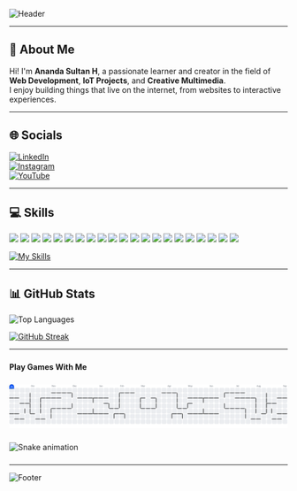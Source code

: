 <!-- Banner -->

![Header](https://capsule-render.vercel.app/api?type=waving&color=0:0f2027,100:2c5364&height=200&section=header&text=Hello%20World!%20I'm%20Ananda%20Sultan%20H&fontSize=28&fontColor=ffffff&animation=fadeIn&fontAlignY=35)

---

## 👋 About Me

Hi! I'm **Ananda Sultan H**, a passionate learner and creator in the field of **Web Development**, **IoT Projects**, and **Creative Multimedia**.  
I enjoy building things that live on the internet, from websites to interactive experiences.

---

## 🌐 Socials

[![LinkedIn](https://img.shields.io/badge/LinkedIn-0077B5?style=for-the-badge&logo=linkedin&logoColor=white)](https://www.linkedin.com/in/nandasultan/)  
[![Instagram](https://img.shields.io/badge/Instagram-E4405F?style=for-the-badge&logo=instagram&logoColor=white)](https://www.instagram.com/nanda_sultan//)  
[![YouTube](https://img.shields.io/badge/YouTube-FF0000?style=for-the-badge&logo=youtube&logoColor=white)](https://www.youtube.com/@nandasultan/)

---

## 💻 Skills

<p align="left">
<img src="https://img.shields.io/badge/HTML5-E34F26?style=for-the-badge&logo=html5&logoColor=white" />
<img src="https://img.shields.io/badge/JavaScript-323330?style=for-the-badge&logo=javascript&logoColor=F7DF1E" />
<img src="https://img.shields.io/badge/PHP-777BB4?style=for-the-badge&logo=php&logoColor=white" />
<img src="https://img.shields.io/badge/CSS3-1572B6?style=for-the-badge&logo=css3&logoColor=white" />
<img src="https://img.shields.io/badge/C%23-239120?style=for-the-badge&logo=csharp&logoColor=white" />
<img src="https://img.shields.io/badge/Kotlin-B125EA?style=for-the-badge&logo=kotlin&logoColor=white" />
<img src="https://img.shields.io/badge/Python-FFD43B?style=for-the-badge&logo=python&logoColor=blue" />
<img src="https://img.shields.io/badge/R-276DC3?style=for-the-badge&logo=r&logoColor=white" />
<img src="https://img.shields.io/badge/Bootstrap-563D7C?style=for-the-badge&logo=bootstrap&logoColor=white" />
<img src="https://img.shields.io/badge/Laravel-FF2D20?style=for-the-badge&logo=laravel&logoColor=white" />
<img src="https://img.shields.io/badge/next%20js-000000?style=for-the-badge&logo=nextdotjs&logoColor=white" />
<img src="https://img.shields.io/badge/Node%20js-339933?style=for-the-badge&logo=nodedotjs&logoColor=white" />
<img src="https://img.shields.io/badge/React-20232A?style=for-the-badge&logo=react&logoColor=61DAFB" />
<img src="https://img.shields.io/badge/Vue%20js-35495E?style=for-the-badge&logo=vuedotjs&logoColor=4FC08D" />
<img src="    https://img.shields.io/badge/Vite-B73BFE?style=for-the-badge&logo=vite&logoColor=FFD62E" />
<img src="    https://img.shields.io/badge/Xampp-F37623?style=for-the-badge&logo=xampp&logoColor=white" />
<img src="https://img.shields.io/badge/MySQL-005C84?style=for-the-badge&logo=mysql&logoColor=white" />
<img src="https://img.shields.io/badge/Arduino_IDE-00979D?style=for-the-badge&logo=arduino&logoColor=white" />
<img src="https://img.shields.io/badge/Tailwind_CSS-38B2AC?style=for-the-badge&logo=tailwind-css&logoColor=white" />
<img src="    https://img.shields.io/badge/Unity-100000?style=for-the-badge&logo=unity&logoColor=white" />
<img src="https://img.shields.io/badge/Markdown-000000?style=for-the-badge&logo=markdown&logoColor=white" />
</p>

[![My Skills](https://skillicons.dev/icons?i=ps,pr,ae,ai,figma,blender,sketchup)](https://skillicons.dev)

---

## 📊 GitHub Stats

![Top Languages](https://github-readme-stats.vercel.app/api/top-langs/?username=nandasultan&layout=compact&theme=tokyonight)

[![GitHub Streak](https://streak-stats.demolab.com?user=nandasultan&theme=tokyonight&border_radius=4.5)](https://git.io/streak-stats)

---

###

<h4 align="left">Play Games With Me</h4>

###

<picture>
  <source media="(prefers-color-scheme: dark)" srcset="https://raw.githubusercontent.com/nandasultan/nandasultan/output/pacman-contribution-graph-dark.svg">
  <source media="(prefers-color-scheme: light)" srcset="https://raw.githubusercontent.com/nandasultan/nandasultan/output/pacman-contribution-graph.svg">
  <img alt="pacman contribution graph" src="https://raw.githubusercontent.com/nandasultan/nandasultan/output/pacman-contribution-graph.svg">
</picture>

###

<img src="https://raw.githubusercontent.com/nandasultan/nandasultan/output/snake.svg" alt="Snake animation" />

###

---

<!-- Footer -->

![Footer](https://capsule-render.vercel.app/api?type=waving&color=0:0f2027,100:2c5364&height=100&section=footer)
